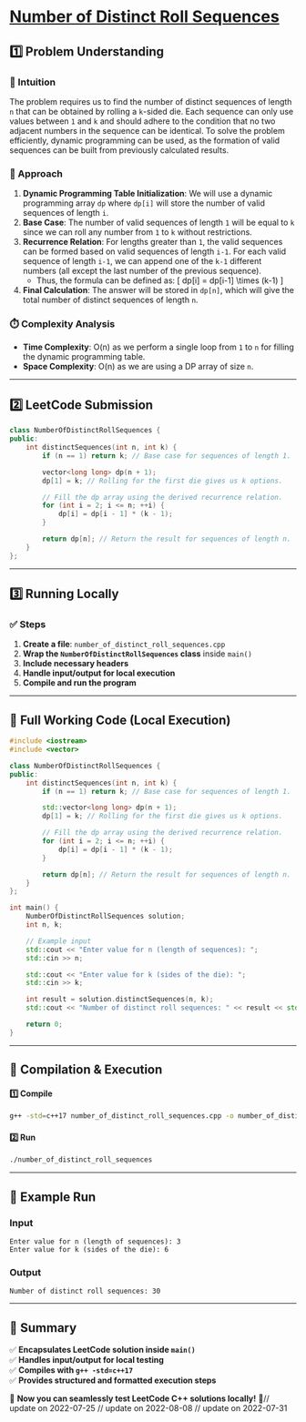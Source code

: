 # **[Number of Distinct Roll Sequences](https://leetcode.com/problems/number-of-distinct-roll-sequences/description/)**  

## **1️⃣ Problem Understanding**  
### **📌 Intuition**  
The problem requires us to find the number of distinct sequences of length `n` that can be obtained by rolling a `k`-sided die. Each sequence can only use values between `1` and `k` and should adhere to the condition that no two adjacent numbers in the sequence can be identical. To solve the problem efficiently, dynamic programming can be used, as the formation of valid sequences can be built from previously calculated results.

### **🚀 Approach**  
1. **Dynamic Programming Table Initialization**: We will use a dynamic programming array `dp` where `dp[i]` will store the number of valid sequences of length `i`.
2. **Base Case**: The number of valid sequences of length `1` will be equal to `k` since we can roll any number from `1` to `k` without restrictions.
3. **Recurrence Relation**: For lengths greater than `1`, the valid sequences can be formed based on valid sequences of length `i-1`. For each valid sequence of length `i-1`, we can append one of the `k-1` different numbers (all except the last number of the previous sequence).
   - Thus, the formula can be defined as:
     \[
     dp[i] = dp[i-1] \times (k-1)
     \]
4. **Final Calculation**: The answer will be stored in `dp[n]`, which will give the total number of distinct sequences of length `n`.

### **⏱️ Complexity Analysis**  
- **Time Complexity**: O(n) as we perform a single loop from `1` to `n` for filling the dynamic programming table.
- **Space Complexity**: O(n) as we are using a DP array of size `n`.

---  

## **2️⃣ LeetCode Submission**  
```cpp
class NumberOfDistinctRollSequences {
public:
    int distinctSequences(int n, int k) {
        if (n == 1) return k; // Base case for sequences of length 1.

        vector<long long> dp(n + 1);
        dp[1] = k; // Rolling for the first die gives us k options.

        // Fill the dp array using the derived recurrence relation.
        for (int i = 2; i <= n; ++i) {
            dp[i] = dp[i - 1] * (k - 1);
        }

        return dp[n]; // Return the result for sequences of length n.
    }
};
```  

---  

## **3️⃣ Running Locally**  
### **✅ Steps**  
1. **Create a file**: `number_of_distinct_roll_sequences.cpp`  
2. **Wrap the `NumberOfDistinctRollSequences` class** inside `main()`  
3. **Include necessary headers**  
4. **Handle input/output for local execution**  
5. **Compile and run the program**  

---  

## **📝 Full Working Code (Local Execution)**  
```cpp
#include <iostream>
#include <vector>

class NumberOfDistinctRollSequences {
public:
    int distinctSequences(int n, int k) {
        if (n == 1) return k; // Base case for sequences of length 1.

        std::vector<long long> dp(n + 1);
        dp[1] = k; // Rolling for the first die gives us k options.

        // Fill the dp array using the derived recurrence relation.
        for (int i = 2; i <= n; ++i) {
            dp[i] = dp[i - 1] * (k - 1);
        }

        return dp[n]; // Return the result for sequences of length n.
    }
};

int main() {
    NumberOfDistinctRollSequences solution;
    int n, k;

    // Example input
    std::cout << "Enter value for n (length of sequences): ";
    std::cin >> n;

    std::cout << "Enter value for k (sides of the die): ";
    std::cin >> k;

    int result = solution.distinctSequences(n, k);
    std::cout << "Number of distinct roll sequences: " << result << std::endl;

    return 0;
}
```  

---  

## **🔧 Compilation & Execution**  
#### **1️⃣ Compile**  
```bash
g++ -std=c++17 number_of_distinct_roll_sequences.cpp -o number_of_distinct_roll_sequences
```  

#### **2️⃣ Run**  
```bash
./number_of_distinct_roll_sequences
```  

---  

## **🎯 Example Run**  
### **Input**  
```
Enter value for n (length of sequences): 3
Enter value for k (sides of the die): 6
```  
### **Output**  
```
Number of distinct roll sequences: 30
```  

---  

## **📌 Summary**  
✅ **Encapsulates LeetCode solution inside `main()`**  
✅ **Handles input/output for local testing**  
✅ **Compiles with `g++ -std=c++17`**  
✅ **Provides structured and formatted execution steps**  

🚀 **Now you can seamlessly test LeetCode C++ solutions locally!** 🚀// update on 2022-07-25
// update on 2022-08-08
// update on 2022-07-31
